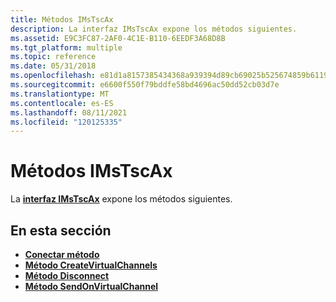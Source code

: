 ```yaml
---
title: Métodos IMsTscAx
description: La interfaz IMsTscAx expone los métodos siguientes.
ms.assetid: E9C3FC87-2AF0-4C1E-B110-6EEDF3A68D8B
ms.tgt_platform: multiple
ms.topic: reference
ms.date: 05/31/2018
ms.openlocfilehash: e81d1a8157385434368a939394d89cb69025b525674859b6119563adf3d32823
ms.sourcegitcommit: e6600f550f79bddfe58bd4696ac50dd52cb03d7e
ms.translationtype: MT
ms.contentlocale: es-ES
ms.lasthandoff: 08/11/2021
ms.locfileid: "120125335"
---
```

# <a name="imstscax-methods"></a>Métodos IMsTscAx

La [**interfaz IMsTscAx**](imstscax-interface.md) expone los métodos siguientes.

## <a name="in-this-section"></a>En esta sección

-   [**Conectar método**](imstscax-connect.md)
-   [**Método CreateVirtualChannels**](imstscax-createvirtualchannels.md)
-   [**Método Disconnect**](imstscax-disconnect.md)
-   [**Método SendOnVirtualChannel**](imstscax-sendonvirtualchannel.md)

 

 




